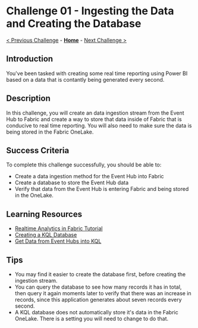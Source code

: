 <!-- REMOVE_ME # Challenge ${suffixNumber} - <Title of Challenge> (remove this from your MD files if you are writing them manually, this is for the automation script) REMOVE_ME -->

<!-- REPLACE_ME (this section will be removed by the automation script) -->
# Challenge 01 - Ingesting the Data and Creating the Database
<!-- REPLACE_ME (this section will be removed by the automation script) -->

<!-- REMOVE_ME ${navigationLine} (remove this from your MD files if you are writing them manually, this is for the automation script) REMOVE_ME -->

<!-- REPLACE_ME (this section will be removed by the automation script) -->
<!-- If you are using this template manually, ensure the navigation links below are updated to link to the previous and next challenges relative to the current challenge. The "Home" link should always link to the homepage of the hack which is the README.md in the hack's parent directory. -->
[< Previous Challenge](./Challenge-X-1.md) - **[Home](../README.md)** - [Next Challenge >](./Challenge-X+1.md)
<!-- REPLACE_ME (this section will be removed by the automation script) -->

## Introduction

You've been tasked with creating some real time reporting using Power BI based on a data that is contantly being generated every second.

## Description

In this challenge, you will create an data ingestion stream from the Event Hub to Fabric and create a way to store that data inside of Fabric that is conducive to real time reporting. You will also need to make sure the data is being stored in the Fabric OneLake.

## Success Criteria

To complete this challenge successfully, you should be able to:
- Create a data ingestion method for the Event Hub into Fabric
- Create a database to store the Event Hub data
- Verify that data from the Event Hub is entering Fabric and being stored in the OneLake.

## Learning Resources

- [Realtime Analytics in Fabric Tutorial](https://learn.microsoft.com/en-us/fabric/real-time-analytics/tutorial-introduction)
- [Creating a KQL Database](https://learn.microsoft.com/en-us/fabric/real-time-analytics/create-database)
- [Get Data from Event Hubs into KQL](https://learn.microsoft.com/en-us/fabric/real-time-analytics/get-data-event-hub)


## Tips

- You may find it easier to create the database first, before creating the ingestion stream.
- You can query the database to see how many records it has in total, then query it again moments later to verify that there was an increase in records, since this application generates about seven records every second.
- A KQL database does not automatically store it's data in the Fabric OneLake. There is a setting you will need to change to do that.
